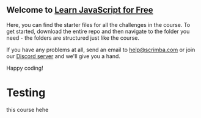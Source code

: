 ## Welcome to [Learn JavaScript for Free](https://scrimba.com/learn/learnjavascript?utm_source=scrimba&utm_medium=scrim&utm_campaign=learn_javascript_launch&utm_content=fcc)

Here, you can find the starter files for all the challenges in the course. To get started, download the entire repo and then navigate to the folder you need - the folders are structured just like the course.

If you have any problems at all, send an email to help@scrimba.com or join our [Discord server](scrimba.com/discord) and we'll give you a hand.

Happy coding!

# Testing

this course hehe
